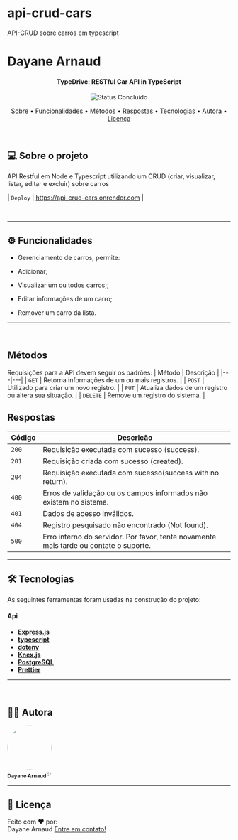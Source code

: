 # api-crud-cars

API-CRUD sobre carros em typescript

# Dayane Arnaud

</p>
<h4 align="center"> 
	TypeDrive: RESTful Car API in TypeScript
</h4>

<p align="center">
	<img alt="Status Concluído" src="https://img.shields.io/badge/first_sprint-concluded-green">
</p>

<p align="center">
 <a href="#-sobre-o-projeto">Sobre</a> •
 <a href="#-funcionalidades">Funcionalidades</a> •
 <a href="#-metodos">Métodos</a> • 
  <a href="#-respostas">Respostas</a> • 
 <a href="#-tecnologias">Tecnologias</a> • 
 <a href="#-autora">Autora</a> • 
 <a href="#user-content--licença">Licença</a>
</p>

<br>

## 💻 Sobre o projeto

API Restful em Node e Typescript utilizando um CRUD (criar, visualizar, listar, editar e excluir) sobre carros <br>

| `Deploy` | https://api-crud-cars.onrender.com |

<br>

---

## ⚙️ Funcionalidades

- Gerenciamento de carros, permite:

- Adicionar;

- Visualizar um ou todos carros;;

- Editar informações de um carro;

- Remover um carro da lista.

---

<br>

## Métodos

Requisições para a API devem seguir os padrões:
| Método | Descrição |
|---|---|
| `GET` | Retorna informações de um ou mais registros. |
| `POST` | Utilizado para criar um novo registro. |
| `PUT` | Atualiza dados de um registro ou altera sua situação. |
| `DELETE` | Remove um registro do sistema. |

## Respostas

| Código | Descrição                                                                             |
| ------ | ------------------------------------------------------------------------------------- |
| `200`  | Requisição executada com sucesso (success).                                           |
| `201`  | Requisição criada com sucesso (created).                                              |
| `204`  | Requisição executada com sucesso(success with no return).                             |
| `400`  | Erros de validação ou os campos informados não existem no sistema.                    |
| `401`  | Dados de acesso inválidos.                                                            |
| `404`  | Registro pesquisado não encontrado (Not found).                                       |
| `500`  | Erro interno do servidor. Por favor, tente novamente mais tarde ou contate o suporte. |

---

## 🛠 Tecnologias

As seguintes ferramentas foram usadas na construção do projeto:

#### []()**Api**

- **[Express.js](https://expressjs.com/)**
- **[typescript](https://www.typescriptlang.org/)**
- **[dotenv](https://www.npmjs.com/package/dotenv)**
- **[Knex.js](http://knexjs.org/)**
- **[PostgreSQL](https://www.postgresql.org/)**
- **[Prettier](https://prettier.io/)**

---

<br>

## 🧙‍♀️ Autora

<a href="https://www.linkedin.com/in/dayane-arnaud/">
 <img style="border-radius: 50%;" src="https://avatars.githubusercontent.com/u/122646943?v=4" width="100px;" alt=""/>
 <br />
 <sub><b>Dayane Arnaud</b></sub></a>✨</a>
 <br />

---

## 📝 Licença

<!-- Este projeto esta sobe a licença [MIT](./LICENSE). -->

Feito com ❤️ por:
<br/>
Dayane Arnaud [Entre em contato!](https://wa.me/5548999932109)
